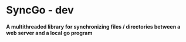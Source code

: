 # SyncGo - dev

#### A multithreaded library for synchronizing files / directories between a web server and a local go program
